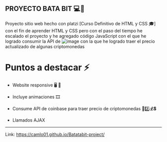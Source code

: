 ## PROYECTO BATA BIT 💻🍊

Proyecto sitio web hecho con platzi [Curso Definitivo de HTML y CSS 🎓] con el fin de aprender HTML y CSS pero con el paso del tiempo he escalado el proyecto y he agregado código JavaScript con el que he logrado consumir  la API de ![image](https://user-images.githubusercontent.com/96300875/166109569-e306f626-9a34-49e6-81ac-57d0271db01e.png) con la que he logrado traer el precio actualizado de algunas criptomonedas 

# Puntos a destacar ⚡

- Website responsive 🖥 📱

- Incluye animaciones 🎞

- Consume API de coinbase para traer precio
de criptomonedas 🦙2️⃣💰💲

- Llamados AJAX

------------------------------------

Link: https://camlo01.github.io/Batatabit-project/
